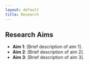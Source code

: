 ```yaml
---
layout: default
title: Research
---
```

## Research Aims
- **Aim 1**: [Brief description of aim 1].
- **Aim 2**: [Brief description of aim 2].
- **Aim 3**: [Brief description of aim 3].
